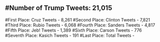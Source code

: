 #Number of Trump Tweets: 21,015
---
#First Place: Cruz Tweets - 8,261
#Second Place: Clinton Tweets - 7,821
#Third Place: Rubio Tweets - 6,068
#Fourth Place: Sanders Tweets - 4,817
#Fifth Place: Jeb! Tweets - 1,389
#Sixth Place: Carson Tweets - 776
#Seventh Place: Kasich Tweets - 191
#Last Place: Total Tweets -  
